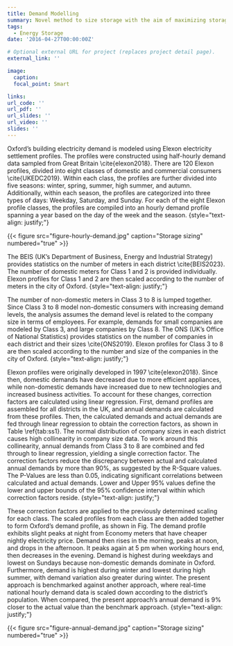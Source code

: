 ```yaml
---
title: Demand Modelling
summary: Novel method to size storage with the aim of maximizing storage utilization and eliminating wasted storage capcacity.
tags:
  - Energy Storage
date: '2016-04-27T00:00:00Z'

# Optional external URL for project (replaces project detail page).
external_link: ''

image:
  caption: 
  focal_point: Smart

links:
url_code: ''
url_pdf: ''
url_slides: ''
url_video: ''
slides: ''
---
```


Oxford’s building electricity demand is modeled using Elexon electricity settlement profiles. The profiles were constructed using half-hourly demand data sampled from Great Britain \cite{elexon2018}. There are 120 Elexon profiles, divided into eight classes of domestic and commercial consumers \cite{UKEDC2019}. Within each class, the profiles are further divided into five seasons: winter, spring, summer, high summer, and autumn. Additionally, within each season, the profiles are categorized into three types of days: Weekday, Saturday, and Sunday. For each of the eight Elexon profile classes, the profiles are compiled into an hourly demand profile spanning a year based on the day of the week and the season.
{style="text-align: justify;"}

{{< figure src="figure-hourly-demand.jpg" caption="Storage sizing" numbered="true" >}}

The BEIS (UK’s Department of Business, Energy and Industrial Strategy) provides statistics on the number of meters in each district \cite{BEIS2023}. The number of domestic meters for Class 1 and 2 is provided individually. Elexon profiles for Class 1 and 2 are then scaled according to the number of meters in the city of Oxford.
{style="text-align: justify;"}

The number of non-domestic meters in Class 3 to 8 is lumped together. Since Class 3 to 8 model non-domestic consumers with increasing demand levels, the analysis assumes the demand level is related to the company size in terms of employees. For example, demands for small companies are modeled by Class 3, and large companies by Class 8. The ONS (UK’s Office of National Statistics) provides statistics on the number of companies in each district and their sizes \cite{ONS2019}. Elexon profiles for Class 3 to 8 are then scaled according to the number and size of the companies in the city of Oxford.
{style="text-align: justify;"}

Elexon profiles were originally developed in 1997 \cite{elexon2018}. Since then, domestic demands have decreased due to more efficient appliances, while non-domestic demands have increased due to new technologies and increased business activities. To account for these changes, correction factors are calculated using linear regression. First, demand profiles are assembled for all districts in the UK, and annual demands are calculated from these profiles. Then, the calculated demands and actual demands are fed through linear regression to obtain the correction factors, as shown in Table \ref{tab:ss1}. The normal distribution of company sizes in each district causes high collinearity in company size data. To work around this collinearity, annual demands from Class 3 to 8 are combined and fed through to linear regression, yielding a single correction factor. The correction factors reduce the discrepancy between actual and calculated annual demands by more than 90\%, as suggested by the R-Square values. The P-Values are less than 0.05, indicating significant correlations between calculated and actual demands. Lower and Upper 95\% values define the lower and upper bounds of the 95\% confidence interval within which correction factors reside.
{style="text-align: justify;"}

These correction factors are applied to the previously determined scaling for each class. The scaled profiles from each class are then added together to form Oxford’s demand profile, as shown in Fig. The demand profile exhibits slight peaks at night from Economy meters that have cheaper nightly electricity price. Demand then rises in the morning, peaks at noon, and drops in the afternoon. It peaks again at 5 pm when working hours end, then decreases in the evening. Demand is highest during weekdays and lowest on Sundays because non-domestic demands dominate in Oxford. Furthermore, demand is highest during winter and lowest during high summer, with demand variation also greater during winter. The present approach is benchmarked against another approach, where real-time national hourly demand data is scaled down according to the district’s population. When compared, the present approach’s annual demand is 9\% closer to the actual value than the benchmark approach.
{style="text-align: justify;"}

{{< figure src="figure-annual-demand.jpg" caption="Storage sizing" numbered="true" >}}
